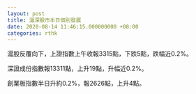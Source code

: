 ```yaml
---
layout: post
title: 滬深股市半日個別發展
date: 2020-08-14 11:46:15.000000000 +08:00
categories: rthk
---
```


滬股反覆向下，上證指數上午收報3315點，下跌5點，跌幅近0.2%。

深證成份指數報13311點，上升19點，升幅近0.2%。

創業板指數半日升約0.2%，報2626點，上升4點。
